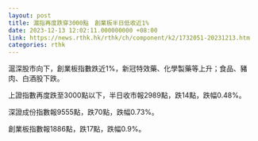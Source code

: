 ```yaml
---
layout: post
title: 滬指再度跌穿3000點　創業板半日低收近1%
date: 2023-12-13 12:02:11.000000000 +08:00
link: https://news.rthk.hk/rthk/ch/component/k2/1732051-20231213.htm
categories: rthk
---
```


滬深股市向下，創業板指數跌近1%，新冠特效藥、化學製藥等上升；食品、豬肉、白酒股下跌。

上證指數再度跌至3000點以下，半日收市報2989點，跌14點，跌幅0.48%。

深證成份指數報9555點，跌70點，跌幅0.73%。

創業板指數報1886點，跌17點，跌幅0.9%。
